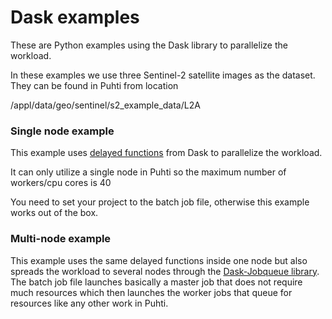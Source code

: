 # Dask examples

These are Python examples using the Dask library to parallelize the workload.

In these examples we use three Sentinel-2 satellite images as the dataset. They can be found in Puhti from location

/appl/data/geo/sentinel/s2_example_data/L2A

### Single node example

This example uses [delayed functions](https://docs.dask.org/en/latest/delayed.html) from Dask to parallelize the workload.

It can only utilize a single node in Puhti so the maximum number of workers/cpu cores is 40

You need to set your project to the batch job file, otherwise this example works out of the box.

### Multi-node example

This example uses the same delayed functions inside one node but also spreads the workload to several nodes through the [Dask-Jobqueue library](https://jobqueue.dask.org/en/latest/). The batch job file launches basically a master job that does not require much resources which then launches the worker jobs that queue for resources like any other work in Puhti.

